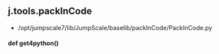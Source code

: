 ## j.tools.packInCode

- /opt/jumpscale7/lib/JumpScale/baselib/packInCode/PackInCode.py

#### def get4python() 

